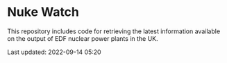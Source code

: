 # Nuke Watch

This repository includes code for retrieving the latest information available on the output of EDF nuclear power plants in the UK.

Last updated: 2022-09-14 05:20